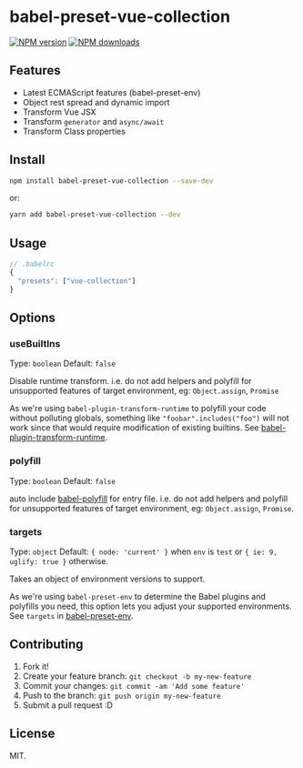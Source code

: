 # babel-preset-vue-collection

[![NPM version](https://img.shields.io/npm/v/babel-preset-vue-collection.svg?style=flat)](https://npmjs.com/package/babel-preset-vue-collection) [![NPM downloads](https://img.shields.io/npm/dm/babel-preset-vue-collection.svg?style=flat)](https://npmjs.com/package/babel-preset-vue-collection)

## Features

- Latest ECMAScript features (babel-preset-env)
- Object rest spread and dynamic import
- Transform Vue JSX
- Transform `generator` and `async/await`
- Transform Class properties

## Install

```bash
npm install babel-preset-vue-collection --save-dev
```

or:

```bash
yarn add babel-preset-vue-collection --dev
```

## Usage

```js
// .babelrc
{
  "presets": ["vue-collection"]
}
```

## Options

### useBuiltIns

Type: `boolean`
Default: `false`

Disable runtime transform. i.e. do not add helpers and polyfill for unsupported features of target environment, eg: `Object.assign`, `Promise`

As we're using `babel-plugin-transform-runtime` to polyfill your code without polluting globals, something like `"foobar".includes("foo")` will not work since that would require modification of existing builtins. See [babel-plugin-transform-runtime](https://www.npmjs.com/package/babel-plugin-transform-runtime).

### polyfill

Type: `boolean`
Default: `false`

auto include [babel-polyfill](https://www.npmjs.com/package/babel-polyfill) for entry file. i.e. do not add helpers and polyfill for unsupported features of target environment, eg: `Object.assign`, `Promise`.

### targets

Type: `object`
Default: `{ node: 'current' }` when `env` is `test` or `{ ie: 9, uglify: true }` otherwise.

Takes an object of environment versions to support.

As we're using `babel-preset-env` to determine the Babel plugins and polyfills you need, this option lets you adjust your supported environments. See `targets` in [babel-preset-env](https://github.com/babel/babel-preset-env).

## Contributing

1. Fork it!
2. Create your feature branch: `git checkout -b my-new-feature`
3. Commit your changes: `git commit -am 'Add some feature'`
4. Push to the branch: `git push origin my-new-feature`
5. Submit a pull request :D

## License

MIT.

